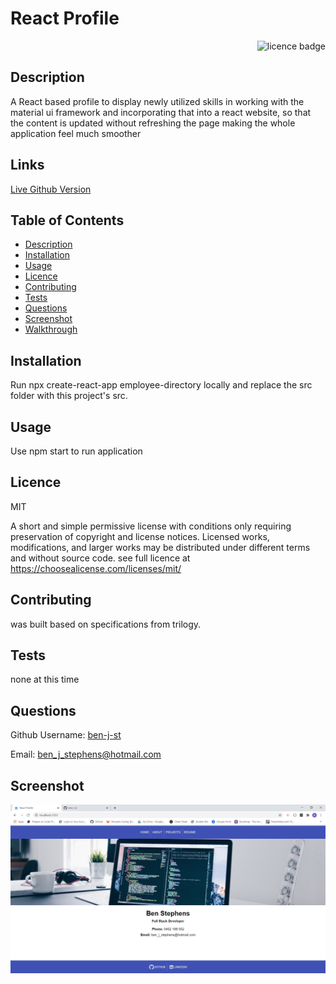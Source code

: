 # React Profile

    
<div align="right"><img alt="licence badge" src="https://img.shields.io/badge/licence-MIT-yellow"></div>

## Description 

A React based profile to display newly utilized skills in working with the material ui framework and incorporating that into a react website, so that the content is updated without refreshing the page making the whole application feel much smoother 

## Links

<a href="https://ben-j-st.github.io/React-Profile/">Live Github Version</a>

## Table of Contents

* [Description](#Description)
* [Installation](#Installation)
* [Usage](#Usage)
* [Licence](#Licence)
* [Contributing](#Contributing)
* [Tests](#Tests)
* [Questions](#Questions)
* [Screenshot](#Screenshot)
* [Walkthrough](#Walkthrough-video)

## Installation

Run npx create-react-app employee-directory locally and replace the src folder with this project's src.

## Usage

Use npm start to run application

## Licence 

MIT

A short and simple permissive license with conditions only requiring preservation of copyright and license notices. Licensed works, modifications, and larger works may be distributed under different terms and without source code. see full licence at https://choosealicense.com/licenses/mit/

## Contributing 

was built based on specifications from trilogy.

## Tests

none at this time

## Questions

Github Username: <a href="https://github.com/ben-j-st">ben-j-st</a>

Email: ben_j_stephens@hotmail.com

## Screenshot 

![screenshot](./public/images/ReactProfile.PNG) 


